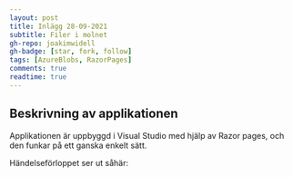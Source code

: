 ```yaml
---
layout: post
title: Inlägg 28-09-2021
subtitle: Filer i molnet
gh-repo: joakimwidell
gh-badge: [star, fork, follow]
tags: [AzureBlobs, RazorPages]
comments: true
readtime: true
---
```


## Beskrivning av applikationen

Applikationen är uppbyggd i Visual Studio med hjälp av Razor pages, och den funkar på ett ganska enkelt sätt.

Händelseförloppet ser ut såhär:


